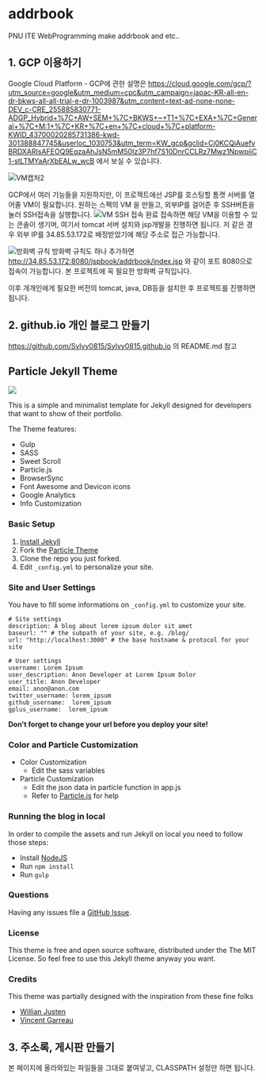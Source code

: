 # addrbook
PNU ITE WebProgramming make addrbook and etc..

## 1. GCP 이용하기
Google Cloud Platform - GCP에 관한 설명은 https://cloud.google.com/gcp/?utm_source=google&utm_medium=cpc&utm_campaign=japac-KR-all-en-dr-bkws-all-all-trial-e-dr-1003987&utm_content=text-ad-none-none-DEV_c-CRE_255885830771-ADGP_Hybrid+%7C+AW+SEM+%7C+BKWS+~+T1+%7C+EXA+%7C+General+%7C+M:1+%7C+KR+%7C+en+%7C+cloud+%7C+platform-KWID_43700020285731386-kwd-301388847745&userloc_1030753&utm_term=KW_gcp&gclid=Cj0KCQiAuefvBRDXARIsAFEOQ9EqzaAhJsN5mM50Iz3P7hf7S10DnrCCLRz7Mwz1NpwpiiC1-stLTMYaArXbEALw_wcB  에서 보실 수 있습니다.

![VM캡처2](https://user-images.githubusercontent.com/38112724/71100684-cb061180-21f8-11ea-8f4a-e5e1a40555af.PNG)

GCP에서 여러 기능들을 지원하지만, 이 프로젝트에선 JSP를 호스팅할 톰캣 서버를 열어줄 VM이 필요합니다.
원하는 스펙의 VM 을 만들고, 외부IP를 걸어준 후 SSH버튼을 눌러 SSH접속을 실행합니다.
![VM SSH 접속 완료](https://user-images.githubusercontent.com/38112724/71100946-3ea81e80-21f9-11ea-836c-4b9ee6f51981.PNG)
접속하면 해당 VM을 이용할 수 있는 콘솔이 생기며, 여기서 tomcat 서버 설치와 jsp개발을 진행하면 됩니다.
저 같은 경우 외부 IP를 34.85.53.172로 배정받았기에 해당 주소로 접근 가능합니다.

![방화벽 규칙](https://user-images.githubusercontent.com/38112724/71101407-00f7c580-21fa-11ea-8864-49127d5aeda2.PNG)
방화벽 규칙도 하나 추가하면 http://34.85.53.172:8080/jspbook/addrbook/index.jsp 와 같이 포트 8080으로 접속이 가능합니다. 본 프로젝트에 꼭 필요한 방화벽 규칙입니다.

이후 개개인에게 필요한 버전의 tomcat, java, DB등을 설치한 후 프로젝트를 진행하면 됩니다.

## 2. github.io 개인 블로그 만들기
https://github.com/Sylvy0815/Sylvy0815.github.io 의 README.md 참고

## Particle Jekyll Theme

![](./particle.jpg)

This is a simple and minimalist template for Jekyll designed for developers that want to show of their portfolio.

The Theme features:

- Gulp
- SASS
- Sweet Scroll
- Particle.js
- BrowserSync
- Font Awesome and Devicon icons
- Google Analytics
- Info Customization

### Basic Setup

1. [Install Jekyll](http://jekyllrb.com)
2. Fork the [Particle Theme](https://github.com/nrandecker/particle/fork)
3. Clone the repo you just forked.
4. Edit `_config.yml` to personalize your site.

### Site and User Settings

You have to fill some informations on `_config.yml` to customize your site.

```
# Site settings
description: A blog about lorem ipsum dolor sit amet
baseurl: "" # the subpath of your site, e.g. /blog/
url: "http://localhost:3000" # the base hostname & protocol for your site

# User settings
username: Lorem Ipsum
user_description: Anon Developer at Lorem Ipsum Dolor
user_title: Anon Developer
email: anon@anon.com
twitter_username: lorem_ipsum
github_username:  lorem_ipsum
gplus_username:  lorem_ipsum
```

**Don't forget to change your url before you deploy your site!**

### Color and Particle Customization
- Color Customization
  - Edit the sass variables
- Particle Customization
  - Edit the json data in particle function in app.js
  - Refer to [Particle.js](https://github.com/VincentGarreau/particles.js/) for help

### Running the blog in local

In order to compile the assets and run Jekyll on local you need to follow those steps:

- Install [NodeJS](https://nodejs.org/)
- Run `npm install`
- Run `gulp`

### Questions

Having any issues file a [GitHub Issue](https://github.com/nrandecker/particle/issues/new).

### License

This theme is free and open source software, distributed under the The MIT License. So feel free to use this Jekyll theme anyway you want.

### Credits

This theme was partially designed with the inspiration from these fine folks
- [Willian Justen](https://github.com/willianjusten/will-jekyll-template)
- [Vincent Garreau](https://github.com/VincentGarreau/particles.js/)

## 3. 주소록, 게시판 만들기
본 페이지에 올라와있는 파일들을 그대로 붙여넣고, CLASSPATH 설정만 하면 됩니다.
